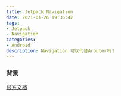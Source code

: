 ```yaml
---
title: Jetpack Navigation
date: 2021-01-26 19:36:42
tags:
- Jetpack
- Navigation
categories:
- Android
description: Navigation 可以代替Arouter吗？ 
---
```


### 背景

[官方文档](https://developer.android.com/guide/navigation)

###
